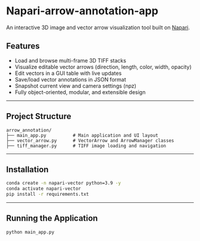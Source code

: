 # Napari-arrow-annotation-app

An interactive 3D image and vector arrow visualization tool built on [Napari](https://napari.org/).

## Features

- Load and browse multi-frame 3D TIFF stacks
- Visualize editable vector arrows (direction, length, color, width, opacity)
- Edit vectors in a GUI table with live updates
- Save/load vector annotations in JSON format
- Snapshot current view and camera settings (npz)
- Fully object-oriented, modular, and extensible design

---

## Project Structure

```
arrow_annotation/
├── main_app.py          # Main application and UI layout
├── vector_arrow.py      # VectorArrow and ArrowManager classes
├── tiff_manager.py      # TIFF image loading and navigation
```

---

## Installation


```bash
conda create -n napari-vector python=3.9 -y
conda activate napari-vector
pip install -r requirements.txt
```
---

## Running the Application

```bash
python main_app.py
```
